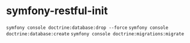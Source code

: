# symfony-restful-init

``` symfony console doctrine:database:drop --force ```
``` symfony console doctrine:database:create ```
``` symfony console doctrine:migrations:migrate ```
